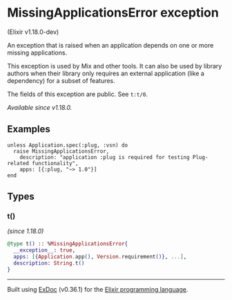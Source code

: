 # MissingApplicationsError exception
(Elixir v1.18.0-dev)

An exception that is raised when an application depends on one or more
missing applications.

This exception is used by Mix and other tools. It can also be used by library authors
when their library only requires an external application (like a dependency) for a subset
of features.

The fields of this exception are public. See `t:t/0`.

*Available since v1.18.0.*

## Examples

    unless Application.spec(:plug, :vsn) do
      raise MissingApplicationsError,
        description: "application :plug is required for testing Plug-related functionality",
        apps: [{:plug, "~> 1.0"}]
    end


## Types

### t()
*(since 1.18.0)* 
```elixir
@type t() :: %MissingApplicationsError{
  __exception__: true,
  apps: [{Application.app(), Version.requirement()}, ...],
  description: String.t()
}
```





---
Built using [ExDoc](https://github.com/elixir-lang/ex_doc "ExDoc") (v0.36.1) for the [Elixir programming language](href="https://elixir-lang.org" "Elixir").

